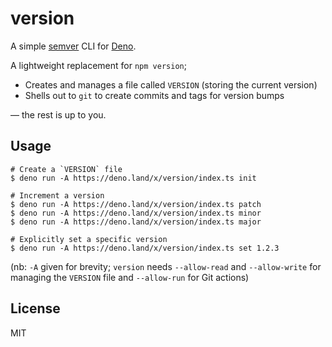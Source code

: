 # version

A simple [semver](https://semver.org/) CLI for [Deno](https://deno.land/).

A lightweight replacement for `npm version`;

- Creates and manages a file called `VERSION` (storing the current version)
- Shells out to `git` to create commits and tags for version bumps

— the rest is up to you.

## Usage

```
# Create a `VERSION` file
$ deno run -A https://deno.land/x/version/index.ts init

# Increment a version
$ deno run -A https://deno.land/x/version/index.ts patch
$ deno run -A https://deno.land/x/version/index.ts minor
$ deno run -A https://deno.land/x/version/index.ts major

# Explicitly set a specific version
$ deno run -A https://deno.land/x/version/index.ts set 1.2.3
```

(nb: `-A` given for brevity; `version` needs `--allow-read` and
`--allow-write` for managing the `VERSION` file and `--allow-run` for Git
actions)

## License

MIT
